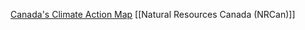 [Canada's Climate Action Map](https://climate-change.canada.ca/climate-action-map)
[[Natural Resources Canada (NRCan)]]